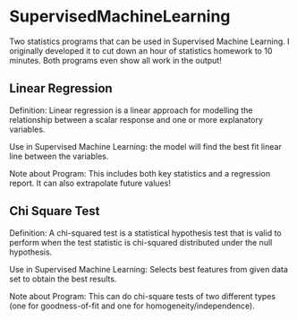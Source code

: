 # SupervisedMachineLearning
Two statistics programs that can be used in Supervised Machine Learning. I originally developed it to cut down an hour of statistics homework to 10 minutes. Both programs even show all work in the output!
## Linear Regression
Definition: Linear regression is a linear approach for modelling the relationship between a scalar response and one or more explanatory variables.

Use in Supervised Machine Learning: the model will find the best fit linear line between the variables.

Note about Program: This includes both key statistics and a regression report. It can also extrapolate future values!

## Chi Square Test
Definition: A chi-squared test is a statistical hypothesis test that is valid to perform when the test statistic is chi-squared distributed under the null hypothesis.

Use in Supervised Machine Learning: Selects best features from given data set to obtain the best results.

Note about Program: This can do chi-square tests of two different types (one for goodness-of-fit and one for homogeneity/independence).
